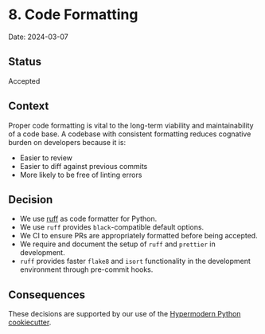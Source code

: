 # 8. Code Formatting

Date: 2024-03-07

## Status

Accepted

## Context

Proper code formatting is vital to the long-term viability and maintainability of a code base.
A codebase with consistent formatting reduces cognative burden on developers because it is:

- Easier to review
- Easier to diff against previous commits
- More likely to be free of linting errors

## Decision

- We use [ruff](https://docs.astral.sh/ruff/formatter/) as code formatter for Python.
- We use `ruff` provides `black`-compatible default options.
- We CI to ensure PRs are appropriately formatted before being accepted.
- We require and document the setup of `ruff` and `prettier` in development.
- `ruff` provides faster `flake8` and `isort` functionality in the development
  environment through pre-commit hooks.

## Consequences

These decisions are supported by our use of the [Hypermodern Python cookiecutter](https://github.com/cjolowicz/cookiecutter-hypermodern-python).
